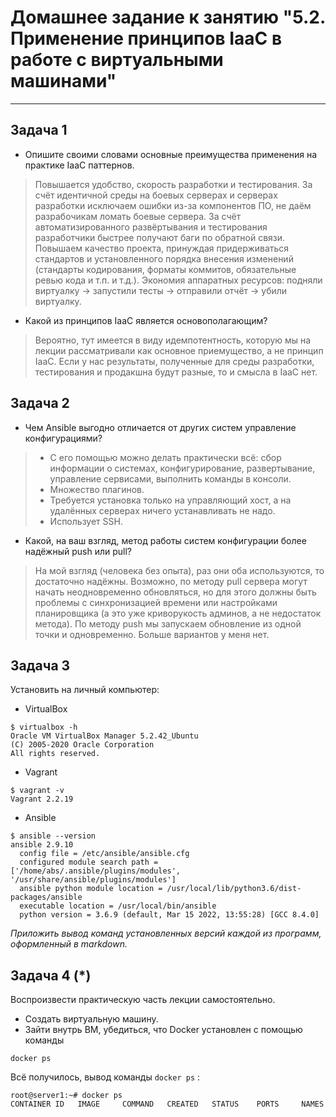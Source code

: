 # Домашнее задание к занятию "5.2. Применение принципов IaaC в работе с виртуальными машинами"

---

## Задача 1

- Опишите своими словами основные преимущества применения на практике IaaC паттернов.

> Повышается удобство, скорость разработки и тестирования. За счёт идентичной среды на боевых серверах и серверах разработки исключаем ошибки из-за компонентов ПО, не даём разрабочикам ломать боевые сервера. За счёт автоматизированного развёртывания и тестирования разработчики быстрее получают баги по обратной связи. Повышаем качество проекта, принуждая придерживаться стандартов и установленного порядка внесения изменений (стандарты кодирования, форматы коммитов, обязательные ревью кода и т.п. и т.д.). Экономия аппаратных ресурсов: подняли виртуалку -> запустили тесты -> отправили отчёт -> убили виртуалку.

- Какой из принципов IaaC является основополагающим?

> Вероятно, тут имеется в виду идемпотентность, которую мы на лекции рассматривали как основное приемущество, а не принцип IaaC. Если у нас результаты, полученные для среды разработки, тестирования и продакшна будут разные, то и смысла в IaaC нет.

## Задача 2

- Чем Ansible выгодно отличается от других систем управление конфигурациями?

> + С его помощью можно делать практически всё: сбор информации о системах, конфигурирование, развертывание, управление сервисами, выполнить команды в консоли.
> + Множество плагинов.
> + Требуется установка только на управляющий хост, а на удалённых серверах ничего устанавливать не надо.
> + Использует SSH.

- Какой, на ваш взгляд, метод работы систем конфигурации более надёжный push или pull?

> На мой взгляд (человека без опыта), раз они оба используются, то достаточно надёжны. Возможно, по методу pull сервера могут начать неодновременно обновляться, но для этого должны быть проблемы с синхронизацией времени или настройками планировщика (а это уже криворукость админов, а не недостаток метода). По методу push мы запускаем обновление из одной точки и одновременно.
Больше вариантов у меня нет.


## Задача 3

Установить на личный компьютер:

- VirtualBox

````
$ virtualbox -h
Oracle VM VirtualBox Manager 5.2.42_Ubuntu
(C) 2005-2020 Oracle Corporation
All rights reserved.
````
- Vagrant

````
$ vagrant -v
Vagrant 2.2.19
````
- Ansible

````
$ ansible --version
ansible 2.9.10
  config file = /etc/ansible/ansible.cfg
  configured module search path = ['/home/abs/.ansible/plugins/modules', '/usr/share/ansible/plugins/modules']
  ansible python module location = /usr/local/lib/python3.6/dist-packages/ansible
  executable location = /usr/local/bin/ansible
  python version = 3.6.9 (default, Mar 15 2022, 13:55:28) [GCC 8.4.0]
````

*Приложить вывод команд установленных версий каждой из программ, оформленный в markdown.*

## Задача 4 (*)

Воспроизвести практическую часть лекции самостоятельно.

- Создать виртуальную машину.
- Зайти внутрь ВМ, убедиться, что Docker установлен с помощью команды
```
docker ps
```

Всё получилось, вывод команды `docker ps` :

````
root@server1:~# docker ps
CONTAINER ID   IMAGE     COMMAND   CREATED   STATUS    PORTS     NAMES
````
